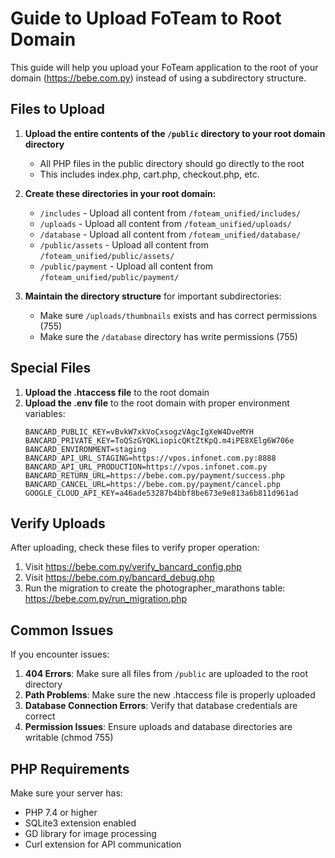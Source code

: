 # Guide to Upload FoTeam to Root Domain

This guide will help you upload your FoTeam application to the root of your domain (https://bebe.com.py) instead of using a subdirectory structure.

## Files to Upload

1. **Upload the entire contents of the `/public` directory to your root domain directory**
   - All PHP files in the public directory should go directly to the root
   - This includes index.php, cart.php, checkout.php, etc.

2. **Create these directories in your root domain:**
   - `/includes` - Upload all content from `/foteam_unified/includes/`
   - `/uploads` - Upload all content from `/foteam_unified/uploads/`
   - `/database` - Upload all content from `/foteam_unified/database/`
   - `/public/assets` - Upload all content from `/foteam_unified/public/assets/`
   - `/public/payment` - Upload all content from `/foteam_unified/public/payment/`

3. **Maintain the directory structure** for important subdirectories:
   - Make sure `/uploads/thumbnails` exists and has correct permissions (755)
   - Make sure the `/database` directory has write permissions (755)

## Special Files

1. **Upload the .htaccess file** to the root domain
2. **Upload the .env file** to the root domain with proper environment variables:
   ```
   BANCARD_PUBLIC_KEY=vBvkW7xkVoCxsogzVAgcIgXeW4DveMYH
   BANCARD_PRIVATE_KEY=ToQSzGYQKLiopicQKtZtKpQ.m4iPE8XElg6W706e
   BANCARD_ENVIRONMENT=staging
   BANCARD_API_URL_STAGING=https://vpos.infonet.com.py:8888
   BANCARD_API_URL_PRODUCTION=https://vpos.infonet.com.py
   BANCARD_RETURN_URL=https://bebe.com.py/payment/success.php
   BANCARD_CANCEL_URL=https://bebe.com.py/payment/cancel.php
   GOOGLE_CLOUD_API_KEY=a46ade53287b4bbf8be673e9e813a6b811d961ad
   ```

## Verify Uploads

After uploading, check these files to verify proper operation:
1. Visit https://bebe.com.py/verify_bancard_config.php
2. Visit https://bebe.com.py/bancard_debug.php
3. Run the migration to create the photographer_marathons table: https://bebe.com.py/run_migration.php

## Common Issues

If you encounter issues:

1. **404 Errors**: Make sure all files from `/public` are uploaded to the root directory
2. **Path Problems**: Make sure the new .htaccess file is properly uploaded
3. **Database Connection Errors**: Verify that database credentials are correct
4. **Permission Issues**: Ensure uploads and database directories are writable (chmod 755)

## PHP Requirements

Make sure your server has:
- PHP 7.4 or higher
- SQLite3 extension enabled
- GD library for image processing
- Curl extension for API communication
